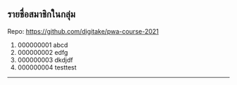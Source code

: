 ## รายชื่อสมาชิกในกลุ่ม

Repo: https://github.com/digitake/pwa-course-2021

1. 000000001 abcd
2. 000000002 edfg
3. 000000003 dkdjdf
4. 000000004 testtest

----------------------------